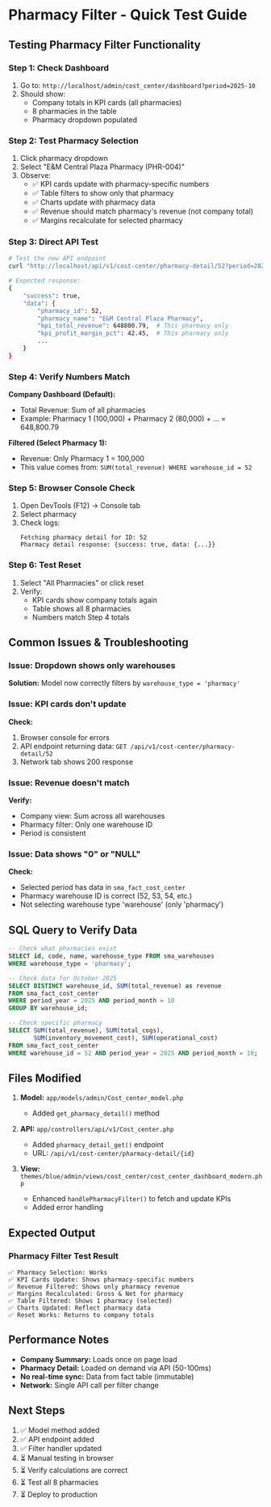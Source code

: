 # Pharmacy Filter - Quick Test Guide

## Testing Pharmacy Filter Functionality

### Step 1: Check Dashboard

1. Go to: `http://localhost/admin/cost_center/dashboard?period=2025-10`
2. Should show:
   - Company totals in KPI cards (all pharmacies)
   - 8 pharmacies in the table
   - Pharmacy dropdown populated

### Step 2: Test Pharmacy Selection

1. Click pharmacy dropdown
2. Select "E&M Central Plaza Pharmacy (PHR-004)"
3. Observe:
   - ✅ KPI cards update with pharmacy-specific numbers
   - ✅ Table filters to show only that pharmacy
   - ✅ Charts update with pharmacy data
   - ✅ Revenue should match pharmacy's revenue (not company total)
   - ✅ Margins recalculate for selected pharmacy

### Step 3: Direct API Test

```bash
# Test the new API endpoint
curl "http://localhost/api/v1/cost-center/pharmacy-detail/52?period=2025-10"

# Expected response:
{
    "success": true,
    "data": {
        "pharmacy_id": 52,
        "pharmacy_name": "E&M Central Plaza Pharmacy",
        "kpi_total_revenue": 648800.79,  # This pharmacy only
        "kpi_profit_margin_pct": 42.45,  # This pharmacy only
        ...
    }
}
```

### Step 4: Verify Numbers Match

**Company Dashboard (Default):**

- Total Revenue: Sum of all pharmacies
- Example: Pharmacy 1 (100,000) + Pharmacy 2 (80,000) + ... = 648,800.79

**Filtered (Select Pharmacy 1):**

- Revenue: Only Pharmacy 1 = 100,000
- This value comes from: `SUM(total_revenue) WHERE warehouse_id = 52`

### Step 5: Browser Console Check

1. Open DevTools (F12) → Console tab
2. Select pharmacy
3. Check logs:
   ```
   Fetching pharmacy detail for ID: 52
   Pharmacy detail response: {success: true, data: {...}}
   ```

### Step 6: Test Reset

1. Select "All Pharmacies" or click reset
2. Verify:
   - KPI cards show company totals again
   - Table shows all 8 pharmacies
   - Numbers match Step 4 totals

## Common Issues & Troubleshooting

### Issue: Dropdown shows only warehouses

**Solution:** Model now correctly filters by `warehouse_type = 'pharmacy'`

### Issue: KPI cards don't update

**Check:**

1. Browser console for errors
2. API endpoint returning data: `GET /api/v1/cost-center/pharmacy-detail/52`
3. Network tab shows 200 response

### Issue: Revenue doesn't match

**Verify:**

- Company view: Sum across all warehouses
- Pharmacy filter: Only one warehouse ID
- Period is consistent

### Issue: Data shows "0" or "NULL"

**Check:**

- Selected period has data in `sma_fact_cost_center`
- Pharmacy warehouse ID is correct (52, 53, 54, etc.)
- Not selecting warehouse type 'warehouse' (only 'pharmacy')

## SQL Query to Verify Data

```sql
-- Check what pharmacies exist
SELECT id, code, name, warehouse_type FROM sma_warehouses
WHERE warehouse_type = 'pharmacy';

-- Check data for October 2025
SELECT DISTINCT warehouse_id, SUM(total_revenue) as revenue
FROM sma_fact_cost_center
WHERE period_year = 2025 AND period_month = 10
GROUP BY warehouse_id;

-- Check specific pharmacy
SELECT SUM(total_revenue), SUM(total_cogs),
       SUM(inventory_movement_cost), SUM(operational_cost)
FROM sma_fact_cost_center
WHERE warehouse_id = 52 AND period_year = 2025 AND period_month = 10;
```

## Files Modified

1. **Model:** `app/models/admin/Cost_center_model.php`

   - Added `get_pharmacy_detail()` method

2. **API:** `app/controllers/api/v1/Cost_center.php`

   - Added `pharmacy_detail_get()` endpoint
   - URL: `/api/v1/cost-center/pharmacy-detail/{id}`

3. **View:** `themes/blue/admin/views/cost_center/cost_center_dashboard_modern.php`
   - Enhanced `handlePharmacyFilter()` to fetch and update KPIs
   - Added error handling

## Expected Output

### Pharmacy Filter Test Result

```
✅ Pharmacy Selection: Works
✅ KPI Cards Update: Shows pharmacy-specific numbers
✅ Revenue Filtered: Shows only pharmacy revenue
✅ Margins Recalculated: Gross & Net for pharmacy
✅ Table Filtered: Shows 1 pharmacy (selected)
✅ Charts Updated: Reflect pharmacy data
✅ Reset Works: Returns to company totals
```

## Performance Notes

- **Company Summary:** Loads once on page load
- **Pharmacy Detail:** Loaded on demand via API (50-100ms)
- **No real-time sync:** Data from fact table (immutable)
- **Network:** Single API call per filter change

## Next Steps

1. ✅ Model method added
2. ✅ API endpoint added
3. ✅ Filter handler updated
4. ⏳ Manual testing in browser
5. ⏳ Verify calculations are correct
6. ⏳ Test all 8 pharmacies
7. ⏳ Deploy to production
